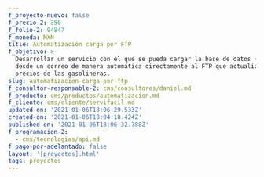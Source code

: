 ```yaml
---
f_proyecto-nuevo: false
f_precio-2: 350
f_folio-2: 94847
f_moneda: MXN
title: Automatización carga por FTP
f_objetivo: >-
  Desarrollar un servicio con el que se pueda cargar la base de datos (CSV/Xlsx)
  desde un correo de manera automática directamente al FTP que actualiza los
  precios de las gasolineras.
slug: automatizacion-carga-por-ftp
f_consultor-responsable-2: cms/consultores/daniel.md
f_producto: cms/productos/automatizacion.md
f_cliente: cms/cliente/servifacil.md
updated-on: '2021-01-06T18:06:29.533Z'
created-on: '2021-01-06T18:04:18.424Z'
published-on: '2021-01-06T18:06:32.788Z'
f_programacion-2:
  - cms/tecnologias/api.md
f_pago-por-adelantado: false
layout: '[proyectos].html'
tags: proyectos
---
```



